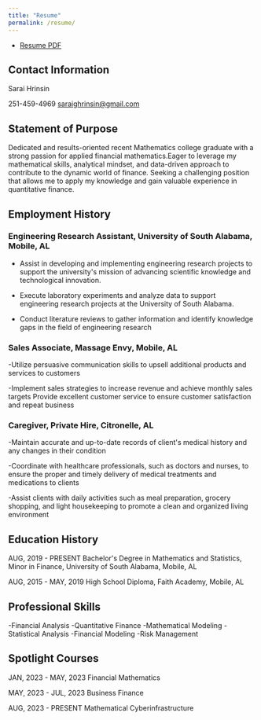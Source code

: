 ```yaml
---
title: "Resume"
permalink: /resume/
---
```

+ [Resume PDF](https://SaraiHrinsinMA490.github.io/eportfolio-saraihrinsin/assets/Sarai-Hrinsin-Resume.pdf)

## Contact Information
Sarai Hrinsin

251-459-4969
saraighrinsin@gmail.com

## Statement of Purpose
Dedicated and results-oriented recent Mathematics college graduate with a strong passion for applied financial mathematics.Eager to leverage my mathematical skills, analytical mindset, and data-driven approach to contribute to the dynamic world of finance. Seeking a challenging position that allows me to apply my knowledge and gain valuable experience in quantitative finance.

## Employment History

### Engineering Research Assistant, University of South Alabama, Mobile, AL

- Assist in developing and implementing engineering research projects to support the
university's mission of advancing scientific knowledge and technological innovation.

- Execute laboratory experiments and analyze data to support engineering research projects
at the University of South Alabama.

- Conduct literature reviews to gather information and identify knowledge gaps in the field of
engineering research


### Sales Associate, Massage Envy, Mobile, AL

-Utilize persuasive communication skills to upsell additional products and services to
customers

-Implement sales strategies to increase revenue and achieve monthly sales targets
Provide excellent customer service to ensure customer satisfaction and repeat business


### Caregiver, Private Hire, Citronelle, AL

-Maintain accurate and up-to-date records of client's medical history and any changes in
their condition

-Coordinate with healthcare professionals, such as doctors and nurses, to ensure the proper
and timely delivery of medical treatments and medications to clients

-Assist clients with daily activities such as meal preparation, grocery shopping, and light
housekeeping to promote a clean and organized living environment

## Education History
AUG, 2019 - PRESENT
Bachelor's Degree in Mathematics and Statistics, Minor in Finance, University
of South Alabama, Mobile, AL


AUG, 2015 - MAY, 2019
High School Diploma, Faith Academy, Mobile, AL

## Professional Skills
-Financial Analysis
-Quantitative Finance
-Mathematical Modeling
-Statistical Analysis
-Financial Modeling
-Risk Management

## Spotlight Courses
JAN, 2023 - MAY, 2023
Financial Mathematics


MAY, 2023 - JUL, 2023
Business Finance


AUG, 2023 - PRESENT
Mathematical Cyberinfrastructure
